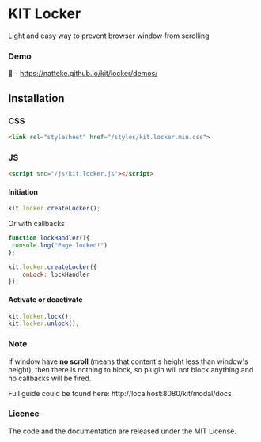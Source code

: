 # KIT Locker
Light and easy way to prevent browser window from scrolling

### Demo
:tada: - https://natteke.github.io/kit/locker/demos/

## Installation
### CSS
```HTML
<link rel="stylesheet" href="/styles/kit.locker.min.css">
```
### JS
```HTML
<script src="/js/kit.locker.js"></script>
```
#### Initiation
```javascript
kit.locker.createLocker();
```

Or with callbacks

```javascript
function lockHandler(){
 console.log("Page locked!")
};

kit.locker.createLocker({
    onLock: lockHandler
});
```
#### Activate or deactivate

```javascript
kit.locker.lock();
kit.locker.unlock();
```

### Note
If window have **no scroll** (means that content's height less than window's height), then there is nothing to block, so plugin will not block anything and no callbacks will be fired.

Full guide could be found here:
http://localhost:8080/kit/modal/docs

### Licence
The code and the documentation are released under the MIT License.

